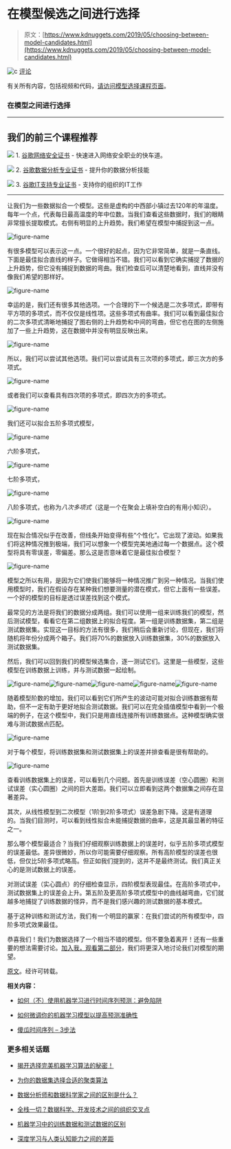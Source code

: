 # 在模型候选之间进行选择

> 原文：[https://www.kdnuggets.com/2019/05/choosing-between-model-candidates.html](https://www.kdnuggets.com/2019/05/choosing-between-model-candidates.html)

![c](../Images/3d9c022da2d331bb56691a9617b91b90.png) [评论](#comments)

有关所有内容，包括视频和代码，[请访问模型选择课程页面](https://end-to-end-machine-learning.teachable.com/p/building-blocks-choosing-a-model)。

### 在模型之间进行选择

* * *

## 我们的前三个课程推荐

![](../Images/0244c01ba9267c002ef39d4907e0b8fb.png) 1\. [谷歌网络安全证书](https://www.kdnuggets.com/google-cybersecurity) - 快速进入网络安全职业的快车道。

![](../Images/e225c49c3c91745821c8c0368bf04711.png) 2\. [谷歌数据分析专业证书](https://www.kdnuggets.com/google-data-analytics) - 提升你的数据分析技能

![](../Images/0244c01ba9267c002ef39d4907e0b8fb.png) 3\. [谷歌IT支持专业证书](https://www.kdnuggets.com/google-itsupport) - 支持你的组织的IT工作

* * *

让我们为一些数据拟合一个模型。这些是虚构的中西部小镇过去120年的年温度。每年一个点，代表每日最高温度的年中位数。当我们查看这些数据时，我们的眼睛非常擅长提取模式。右侧有明显的上升趋势。我们希望在模型中捕捉到这一点。

![figure-name](../Images/2c2c19ee6b8ca96ce1a808eab055a8cc.png)

有很多模型可以表示这一点。一个很好的起点，因为它非常简单，就是一条直线。下面是最佳拟合直线的样子。它做得相当不错。我们可以看到它确实捕捉了数据的上升趋势，但它没有捕捉到数据的弯曲。我们检查后可以清楚地看到，直线并没有像我们希望的那样好。

![figure-name](../Images/286562c93de7cefd90899158658dd17d.png)

幸运的是，我们还有很多其他选项。一个合理的下一个候选是二次多项式，即带有平方项的多项式，而不仅仅是线性项。这些多项式有曲率。我们可以看到最佳拟合的二次多项式清晰地捕捉了图右侧的上升趋势和中间的弯曲，但它也在图的左侧施加了一些上升趋势，这在数据中并没有明显反映出来。

![figure-name](../Images/dddf647a6e105ce11a24a8e3e6c551ae.png)

所以，我们可以尝试其他选项。我们可以尝试具有三次项的多项式，即三次方的多项式。

![figure-name](../Images/bcd5a114fe033c8cb892259b38d6492c.png)

或者我们可以查看具有四次项的多项式，即四次方的多项式。

![figure-name](../Images/3b02d59284c94bb7400340d2b253b577.png)

我们还可以拟合五阶多项式模型，

![figure-name](../Images/1dd2e738e0990397f62acf6431403383.png)

六阶多项式，

![figure-name](../Images/cc4e1acb0d4eb569972b08a1caffd448.png)

七阶多项式，

![figure-name](../Images/f1a73cb61be7d35e9a48d34c3dbe38f5.png)

八阶多项式，也称为*八次多项式*（这是一个在聚会上填补空白的有用小知识）。

![figure-name](../Images/b9f886b2fc11c10f8edc3ae1bf14cc1f.png)

现在拟合情况似乎在改善，但线条开始变得有些“个性化”。它出现了波动。如果我们将这种情况推到极端，我们可以想象一个模型完美地通过每一个数据点。这个模型将具有零误差，零偏差。那么这是否意味着它是最佳拟合模型？

![figure-name](../Images/cb1d224dfe9543e18411fec487334aca.png)

模型之所以有用，是因为它们使我们能够将一种情况推广到另一种情况。当我们使用模型时，我们在假设存在某种我们想要测量的潜在模式，但它上面有一些误差。一个好的模型的目标是透过误差找到这个模式。

最常见的方法是将我们的数据分成两组。我们可以使用一组来训练我们的模型，然后测试模型，看看它在第二组数据上的拟合程度。第一组是训练数据集，第二组是测试数据集。实现这一目标的方法有很多，我们稍后会重新讨论，但现在，我们将随机将年份分成两个箱子。我们将70%的数据放入训练数据集，30%的数据放入测试数据集。

然后，我们可以回到我们的模型候选集合，逐一测试它们。这里是一些模型，这些模型在训练数据上训练，并与测试数据一起绘制。

![figure-name](../Images/344f82f4110421007dbd66643e8e91dd.png)![figure-name](../Images/52473f33c9c350493341881534630384.png)![figure-name](../Images/0d4bb4700aef3d3f0467ffb5c1f42608.png)![figure-name](../Images/d4a05d59231f89193684d64501e34a9d.png)![figure-name](../Images/67956250e78ba96ce946c3c432ed4674.png)

随着模型阶数的增加，我们可以看到它们所产生的波动可能对拟合训练数据有帮助，但不一定有助于更好地拟合测试数据。我们可以在完全插值模型中看到一个极端的例子，在这个模型中，我们只是用直线连接所有训练数据点。这种模型确实很难与测试数据点匹配。

![figure-name](../Images/93497c652cd576ef66234ad54e9f3a6f.png)

对于每个模型，将训练数据集和测试数据集上的误差并排查看是很有帮助的。

![figure-name](../Images/f2666b78669724fadf4ff8d75ef46305.png)

查看训练数据集上的误差，可以看到几个问题。首先是训练误差（空心圆圈）和测试误差（实心圆圈）之间的巨大差距。我们可以立即看到这两个数据集之间存在显著差异。

其次，从线性模型到二次模型（1阶到2阶多项式）误差急剧下降。这是有道理的。当我们目测时，可以看到线性拟合未能捕捉数据的曲率，这是其最显著的特征之一。

那么哪个模型最适合？当我们仔细观察训练数据上的误差时，似乎五阶多项式模型的误差最低。差异很微妙，所以你可能需要仔细观察。所有高阶模型的误差也很低，但仅比5阶多项式略高。但正如我们提到的，这并不是最终测试。我们真正关心的是测试数据上的误差。

对测试误差（实心圆点）的仔细检查显示，四阶模型表现最佳。在高阶多项式中，测试数据集上的误差会上升。第五阶及更高阶多项式模型中的曲线越弯曲，它们就越多地捕捉了训练数据的怪异，而不是我们感兴趣的测试数据的基本模式。

基于这种训练和测试方法，我们有一个明显的赢家：在我们尝试的所有模型中，四阶多项式效果最佳。

恭喜我们！我们为数据选择了一个相当不错的模型。但不要急着离开！还有一些重要的想法需要讨论。[加入我，观看第二部分](https://brohrer.github.io/how_modeling_works_2.html)，我们将更深入地讨论我们对模型的期望。

[原文](https://brohrer.github.io/how_modeling_works_1.html)。经许可转载。

**相关内容：**

+   [如何（不）使用机器学习进行时间序列预测：避免陷阱](https://www.kdnuggets.com/2019/05/machine-learning-time-series-forecasting.html)

+   [如何微调你的机器学习模型以提高预测准确性](https://www.kdnuggets.com/2019/01/fine-tune-machine-learning-models-forecasting.html)

+   [傻瓜时间序列 – 3步法](https://www.kdnuggets.com/2018/03/time-series-dummies-3-step-process.html)

### 更多相关话题

+   [揭开选择完美机器学习算法的秘密！](https://www.kdnuggets.com/2023/07/ml-algorithm-choose.html)

+   [为你的数据集选择合适的聚类算法](https://www.kdnuggets.com/2019/10/right-clustering-algorithm.html)

+   [数据分析师和数据科学家之间的区别是什么？](https://www.kdnuggets.com/2022/03/difference-data-analysts-data-scientists.html)

+   [全栈一切？数据科学、开发技术之间的组织交叉点](https://www.kdnuggets.com/2022/08/full-stack-everything-organizational-intersections-data-science-dev-tech.html)

+   [机器学习中的训练数据和测试数据的区别](https://www.kdnuggets.com/2022/08/difference-training-testing-data-machine-learning.html)

+   [深度学习与人类认知能力之间的差距](https://www.kdnuggets.com/2022/10/gap-deep-learning-human-cognitive-abilities.html)
